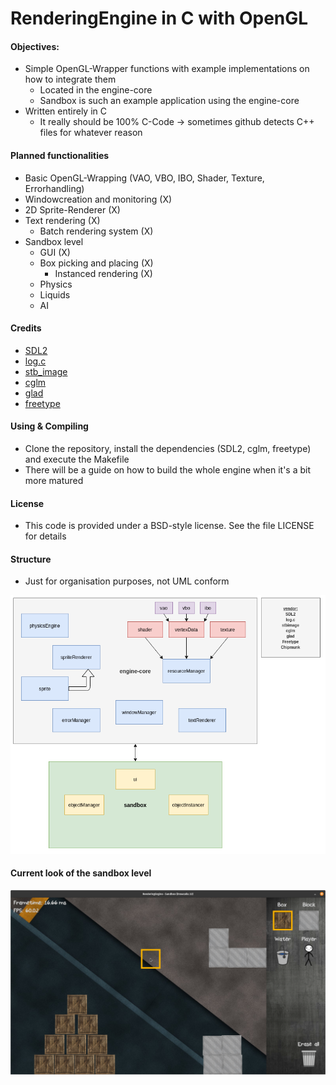 # RenderingEngine in C with OpenGL

#### Objectives:
   - Simple OpenGL-Wrapper functions with example implementations on how to integrate them
      - Located in the engine-core
      - Sandbox is such an example application using the engine-core  
   - Written entirely in C
      - It really should be 100% C-Code -> sometimes github detects C++ files for whatever reason

#### Planned functionalities
   - Basic OpenGL-Wrapping (VAO, VBO, IBO, Shader, Texture, Errorhandling)   
   - Windowcreation and monitoring (X)
   - 2D Sprite-Renderer (X)
   - Text rendering (X)
      - Batch rendering system (X)
   - Sandbox level
      - GUI (X)
      - Box picking and placing (X)
         - Instanced rendering (X)
      - Physics
      - Liquids   
      - AI   

#### Credits
   - [SDL2](https://www.libsdl.org/index.php)
   - [log.c](https://github.com/rxi/log.c)
   - [stb_image](https://github.com/nothings/stb/blob/master/stb_image.h)
   - [cglm](https://github.com/recp/cglm)
   - [glad](https://github.com/Dav1dde/glad)
   - [freetype](https://freetype.org/index.html)
    
#### Using & Compiling
   - Clone the repository, install the dependencies (SDL2, cglm, freetype) and execute the Makefile
   - There will be a guide on how to build the whole engine when it's a bit more matured

#### License
   - This code is provided under a BSD-style license. See the file LICENSE for details

#### Structure 
   - Just for organisation purposes, not UML conform    

   ![Application structure](Structure_001.png)

#### Current look of the sandbox level
   ![Sandboxlevel](Screenshot_006.png)